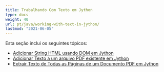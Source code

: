 ```yaml
---
title: Trabalhando Com Texto em Jython
type: docs
weight: 40
url: pt/java/working-with-text-in-jython/
lastmod: "2021-06-05"
---
```


Esta seção inclui os seguintes tópicos:

- [Adicionar String HTML usando DOM em Jython](/pdf/java/add-html-string-using-dom-in-jython/)
- [Adicionar Texto a um arquivo PDF existente em Jython](/pdf/java/add-text-to-an-existing-pdf-file-in-jython/)
- [Extrair Texto de Todas as Páginas de um Documento PDF em Jython](/pdf/java/extract-text-from-all-the-pages-of-a-pdf-document-in-jython/)